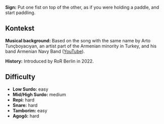 **Sign:** Put one fist on top of the other, as if you were holding a paddle, and
start paddling.

## Kontekst

**Musical background:** Based on the song with the same name by Arto
Tunçboyacıyan, an artist part of the Armenian minority in Turkey, and his band
Armenian Navy Band ([YouTube](https://www.youtube.com/watch?v=OCgrJFbIAcw)).

**History:** Introduced by RoR Berlin in 2022.

## Difficulty

* **Low Surdo:** easy
* **Mid/High Surdo:** medium
* **Repi:** hard
* **Snare:** hard
* **Tamborim:** easy
* **Agogô:** hard
